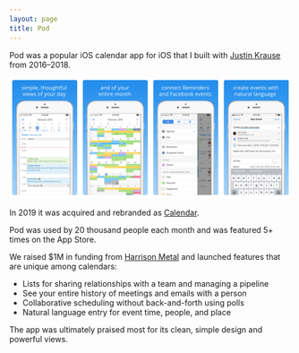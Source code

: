 ```yaml
---
layout: page
title: Pod
---
```

Pod was a popular iOS calendar app for iOS that I built with [Justin Krause](https://justinkrause.biz) from 2016–2018.

<img src="images/screenshots.png" />

In 2019 it was acquired and rebranded as [Calendar](https://itunes.apple.com/us/app/calendar/id1113106806?mt=8).

Pod was used by 20 thousand people each month and was featured 5+ times on the App Store.

We raised $1M in funding from [Harrison Metal](https://www.harrisonmetal.com) and launched features that are unique among calendars:
* Lists for sharing relationships with a team and managing a pipeline
* See your entire history of meetings and emails with a person
* Collaborative scheduling without back-and-forth using polls
* Natural language entry for event time, people, and place

The app was ultimately praised most for its clean, simple design and powerful views.
